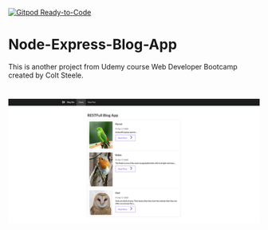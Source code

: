 [![Gitpod Ready-to-Code](https://img.shields.io/badge/Gitpod-Ready--to--Code-blue?logo=gitpod)](https://gitpod.io/#https://github.com/ramunasnognys/Node-Express-Blog-App) 

# Node-Express-Blog-App
This is another project from Udemy course Web Developer Bootcamp created by Colt Steele.
#

![](https://github.com/ramunasnognys/Node-Express-Blog-App/blob/master/blog_app.png)

<!-- - [Method 1:](#Method-1) (using Array.prototype method) -->
<!-- - [Method 2:](#Method-2) (decreasing) -->
<!-- - [Method 3:](#Method-3) (increasing) -->
<!-- - [Method 4:](#Method-4) (modern) -->
<!-- - [Method 5:](#Method-5) (forEach - High order array method) -->
<!-- - [Method 6:](#Method-6) (reduce) -->
<!--  -->
